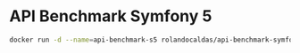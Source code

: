 # API Benchmark Symfony 5

```bash
docker run -d --name=api-benchmark-s5 rolandocaldas/api-benchmark-symfony5:latest
```